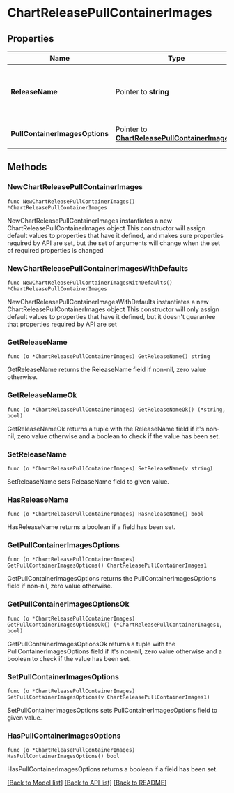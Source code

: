 # ChartReleasePullContainerImages

## Properties

Name | Type | Description | Notes
------------ | ------------- | ------------- | -------------
**ReleaseName** | Pointer to **string** | Update container images being used by &#x60;release_name&#x60; chart release. | [optional] 
**PullContainerImagesOptions** | Pointer to [**ChartReleasePullContainerImages1**](ChartReleasePullContainerImages1.md) |  | [optional] [default to {}]

## Methods

### NewChartReleasePullContainerImages

`func NewChartReleasePullContainerImages() *ChartReleasePullContainerImages`

NewChartReleasePullContainerImages instantiates a new ChartReleasePullContainerImages object
This constructor will assign default values to properties that have it defined,
and makes sure properties required by API are set, but the set of arguments
will change when the set of required properties is changed

### NewChartReleasePullContainerImagesWithDefaults

`func NewChartReleasePullContainerImagesWithDefaults() *ChartReleasePullContainerImages`

NewChartReleasePullContainerImagesWithDefaults instantiates a new ChartReleasePullContainerImages object
This constructor will only assign default values to properties that have it defined,
but it doesn't guarantee that properties required by API are set

### GetReleaseName

`func (o *ChartReleasePullContainerImages) GetReleaseName() string`

GetReleaseName returns the ReleaseName field if non-nil, zero value otherwise.

### GetReleaseNameOk

`func (o *ChartReleasePullContainerImages) GetReleaseNameOk() (*string, bool)`

GetReleaseNameOk returns a tuple with the ReleaseName field if it's non-nil, zero value otherwise
and a boolean to check if the value has been set.

### SetReleaseName

`func (o *ChartReleasePullContainerImages) SetReleaseName(v string)`

SetReleaseName sets ReleaseName field to given value.

### HasReleaseName

`func (o *ChartReleasePullContainerImages) HasReleaseName() bool`

HasReleaseName returns a boolean if a field has been set.

### GetPullContainerImagesOptions

`func (o *ChartReleasePullContainerImages) GetPullContainerImagesOptions() ChartReleasePullContainerImages1`

GetPullContainerImagesOptions returns the PullContainerImagesOptions field if non-nil, zero value otherwise.

### GetPullContainerImagesOptionsOk

`func (o *ChartReleasePullContainerImages) GetPullContainerImagesOptionsOk() (*ChartReleasePullContainerImages1, bool)`

GetPullContainerImagesOptionsOk returns a tuple with the PullContainerImagesOptions field if it's non-nil, zero value otherwise
and a boolean to check if the value has been set.

### SetPullContainerImagesOptions

`func (o *ChartReleasePullContainerImages) SetPullContainerImagesOptions(v ChartReleasePullContainerImages1)`

SetPullContainerImagesOptions sets PullContainerImagesOptions field to given value.

### HasPullContainerImagesOptions

`func (o *ChartReleasePullContainerImages) HasPullContainerImagesOptions() bool`

HasPullContainerImagesOptions returns a boolean if a field has been set.


[[Back to Model list]](../README.md#documentation-for-models) [[Back to API list]](../README.md#documentation-for-api-endpoints) [[Back to README]](../README.md)


